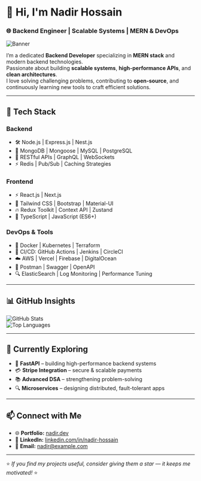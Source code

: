 # 👋 Hi, I'm **Nadir Hossain**

### 🌐 Backend Engineer | Scalable Systems | MERN & DevOps

![Banner](https://res.cloudinary.com/ddqovbzxy/image/upload/v1758297001/Linkedin_Banner_cmnkad.png)

I’m a dedicated **Backend Developer** specializing in **MERN stack** and modern backend technologies.  
Passionate about building **scalable systems**, **high-performance APIs**, and **clean architectures**.  
I love solving challenging problems, contributing to **open-source**, and continuously learning new tools to craft efficient solutions.  

---

## 🔧 Tech Stack

### **Backend**
- 🛠️ Node.js | Express.js | Nest.js  
- 💾 MongoDB | Mongoose | MySQL | PostgreSQL  
- 🔌 RESTful APIs | GraphQL | WebSockets  
- ⚡ Redis | Pub/Sub | Caching Strategies  

### **Frontend**
- ⚡ React.js | Next.js  
- 🎨 Tailwind CSS | Bootstrap | Material-UI  
- 🔥 Redux Toolkit | Context API | Zustand  
- 📜 TypeScript | JavaScript (ES6+)  

### **DevOps & Tools**
- 🐳 Docker | Kubernetes | Terraform  
- 🚀 CI/CD: GitHub Actions | Jenkins | CircleCI  
- ☁️ AWS | Vercel | Firebase | DigitalOcean  
- 📝 Postman | Swagger | OpenAPI  
- 🔍 ElasticSearch | Log Monitoring | Performance Tuning  

---

## 📊 GitHub Insights

![GitHub Stats](https://github-readme-stats.vercel.app/api?username=ohnadir&show_icons=true&theme=tokyonight)  
![Top Languages](https://github-readme-stats.vercel.app/api/top-langs/?username=ohnadir&layout=compact&theme=tokyonight)

---

## 🌱 Currently Exploring

- 🚀 **FastAPI** – building high-performance backend systems  
- 💳 **Stripe Integration** – secure & scalable payments  
- 📚 **Advanced DSA** – strengthening problem-solving  
- 🔍 **Microservices** – designing distributed, fault-tolerant apps  

---

## 📫 Connect with Me

- 🌐 **Portfolio:** [nadir.dev](https://your-portfolio-link.com)  
- 💼 **LinkedIn:** [linkedin.com/in/nadir-hossain](https://linkedin.com/in/your-linkedin)  
- 📧 **Email:** [nadir@example.com](mailto:your-email@example.com)  

---

⭐ *If you find my projects useful, consider giving them a star — it keeps me motivated!* ⭐
